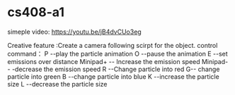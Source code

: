 # cs408-a1
simeple video: https://youtu.be/jB4dvCUo3eg

Creative feature :Create a camera following scirpt for the object.
control command：
P --play the particle animation
O --pause the animation
E --set emissions over distance
Minipad+ -- Increase the emission speed
Minipad- - -decrease the emission speed
R --Change particle into red
G-- change particle into green
B --change particle into blue
K --increase the particle size 
L --decrease the particle size
